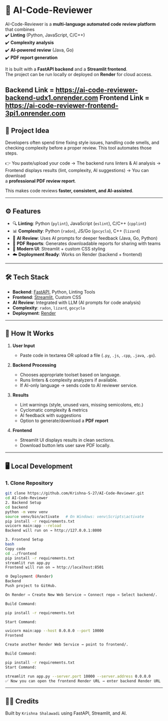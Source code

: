 # 🧠 AI-Code-Reviewer

AI-Code-Reviewer is a **multi-language automated code review platform** that combines  
✔️ **Linting** (Python, JavaScript, C/C++)  
✔️ **Complexity analysis**  
✔️ **AI-powered review** (Java, Go)  
✔️ **PDF report generation**  

It is built with a **FastAPI backend** and a **Streamlit frontend**.  
The project can be run locally or deployed on **Render** for cloud access.

Backend Link = https://ai-code-reviewer-backend-udx1.onrender.com
Frontend Link = https://ai-code-reviewer-frontend-3pi1.onrender.com
---

## 📌 Project Idea

Developers often spend time fixing style issues, handling code smells, and  
checking complexity before a proper review. This tool automates those steps.

👉 You paste/upload your code → The backend runs linters & AI analysis →  
Frontend displays results (lint, complexity, AI suggestions) → You can download  
a **professional PDF review report**.

This makes code reviews **faster, consistent, and AI-assisted**.

---

## ⚙️ Features

- 🔍 **Linting**: Python (`pylint`), JavaScript (`eslint`), C/C++ (`cpplint`)  
- 📊 **Complexity**: Python (`radon`), JS/Go (`gocyclo`), C++ (`lizard`)  
- 🤖 **AI Review**: Uses AI prompts for deeper feedback (Java, Go, Python)  
- 📄 **PDF Reports**: Generates downloadable reports for sharing with teams  
- 🎨 **Modern UI**: Streamlit + custom CSS styling  
- ☁️ **Deployment Ready**: Works on Render (backend + frontend)

---

## 🛠️ Tech Stack

- **Backend**: [FastAPI](https://fastapi.tiangolo.com/), Python, Linting Tools  
- **Frontend**: [Streamlit](https://streamlit.io/), Custom CSS  
- **AI Review**: Integrated with LLM (AI prompts for code analysis)  
- **Complexity**: `radon`, `lizard`, `gocyclo`  
- **Deployment**: [Render](https://render.com/)  

---

## 🚀 How It Works

1. **User Input**  
   - Paste code in textarea OR upload a file (`.py`, `.js`, `.cpp`, `.java`, `.go`).  

2. **Backend Processing**  
   - Chooses appropriate toolset based on language.  
   - Runs linters & complexity analyzers if available.  
   - If AI-only language → sends code to AI reviewer service.  

3. **Results**  
   - Lint warnings (style, unused vars, missing semicolons, etc.)  
   - Cyclomatic complexity & metrics  
   - AI feedback with suggestions  
   - Option to generate/download a **PDF report**  

4. **Frontend**  
   - Streamlit UI displays results in clean sections.  
   - Download button lets user save PDF locally.  

---

## 🖥️ Local Development

### 1. Clone Repository
```bash
git clone https://github.com/Krishna-S-27/AI-Code-Reviewer.git
cd AI-Code-Reviewer
2. Backend Setup
cd backend
python -m venv venv
source venv/bin/activate   # On Windows: venv\Scripts\activate
pip install -r requirements.txt
uvicorn main:app --reload
Backend will run on → http://127.0.0.1:8000

3. Frontend Setup
bash
Copy code
cd ../frontend
pip install -r requirements.txt
streamlit run app.py
Frontend will run on → http://localhost:8501

🌐 Deployment (Render)
Backend
Push project to GitHub.

On Render → Create New Web Service → Connect repo → Select backend/.

Build Command:

pip install -r requirements.txt

Start Command:

uvicorn main:app --host 0.0.0.0 --port 10000
Frontend

Create another Render Web Service → point to frontend/.

Build Command:

pip install -r requirements.txt
Start Command:

streamlit run app.py --server.port 10000 --server.address 0.0.0.0
✅ Now you can open the frontend Render URL → enter backend Render URL in sidebar → Start reviewing code!
```
---

## 👨‍💻 Credits  

Built by `Krishna Shalawadi` using FastAPI, Streamlit, and AI.  

